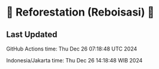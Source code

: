 
# 🌳 Reforestation (Reboisasi) 🌲

## Last Updated

GitHub Actions time: Thu Dec 26 07:18:48 UTC 2024

Indonesia/Jakarta time: Thu Dec 26 14:18:48 WIB 2024
